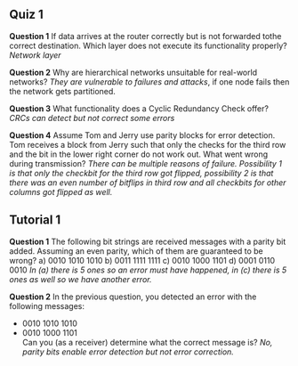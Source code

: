 ## Quiz 1

**Question 1**
If data arrives at the router correctly but is not forwarded tothe correct destination. Which layer does not execute its functionality properly?
_Network layer_

**Question 2**
Why are hierarchical networks unsuitable for real-world networks?
_They are vulnerable to failures and attacks_, if one node fails then the network gets partitioned.

**Question 3**
What functionality does a Cyclic Redundancy Check offer?
_CRCs can detect but not correct some errors_

**Question 4**
Assume Tom and Jerry use parity blocks for error detection. Tom receives a block from Jerry such that only the checks for the third row and the bit in the lower right corner do not work out. What went wrong during transmission?
_There can be multiple reasons of failure. Possibility 1 is that only the checkbit for the third row got flipped, possibility 2 is that there was an even number of bitflips in third row and all checkbits for other columns got flipped as well._

## Tutorial 1

**Question 1**
The following bit strings are received messages with a parity bit added. Assuming an even parity, which of them are guaranteed to be wrong?
a) 0010 1010 1010
b) 0011 1111 1111
c) 0010 1000 1101
d) 0001 0110 0010
_In (a) there is 5 ones so an error must have happened, in (c) there is 5 ones as well so we have another error._

**Question 2**
In the previous question, you detected an error with the following messages:
* 0010 1010 1010
* 0010 1000 1101   
Can you (as a receiver) determine what the correct message is?
_No, parity bits enable error detection but not error correction._
